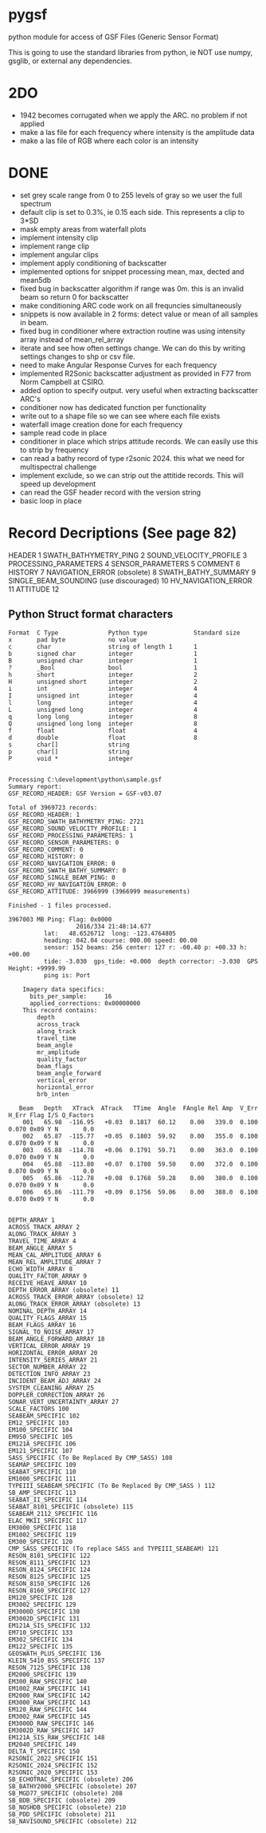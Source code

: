 # pygsf
python module for access of GSF Files (Generic Sensor Format)

This is going to use the standard libraries from python, ie NOT use numpy, gsglib, or external any dependencies.

# 2DO
* 1942 becomes corrugated when we apply the ARC.  no problem if not applied
* make a las file for each frequency where intensity is the amplitude data
* make a las file of RGB where each color is an intensity

# DONE
* set grey scale range from 0 to 255 levels of gray so we user the full spectrum
* default clip is set to 0.3%, ie 0.15 each side.  This represents a clip to 3*SD
* mask empty areas from waterfall plots
* implement intensity clip
* implement range clip
* implement angular clips
* implement apply conditioning of backscatter
* implemented options for snippet processing mean, max, dected and mean5db
* fixed bug in backscatter algorithm if range was 0m.  this is an invalid beam so return 0 for backscatter
* make conditioning ARC code work on all frequncies simultaneously
* snippets is now available in 2 forms: detect value or mean of all samples in beam.
* fixed bug in conditioner where extraction routine was using intensity array instead of mean_rel_array
* iterate and see how often settings change.  We can do this by writing settings changes to shp or csv file.
* need to make Angular Response Curves for each frequency
* implemented R2Sonic backscatter adjustment as provided in F77 from Norm Campbell at CSIRO.
* added option to specify output.  very useful when extracting backscatter ARC's
* conditioner now has dedicated function per functionality
* write out to a shape file so we can see where each file exists
* waterfall image creation done for each frequency
* sample read code in place
* conditioner in place which strips attitude records.  We can easily use this to strip by frequency
* can read a bathy record of type r2sonic 2024.  this what we need for multispectral challenge
* implement exclude, so we can strip out the attitide records.  This will speed up development
* can read the GSF header record with the version string
* basic loop in place

# Record Decriptions (See page 82)
HEADER 									1
SWATH_BATHYMETRY_PING 					2
SOUND_VELOCITY_PROFILE 					3
PROCESSING_PARAMETERS 					4
SENSOR_PARAMETERS 						5
COMMENT 								6
HISTORY 								7
NAVIGATION_ERROR (obsolete) 			8
SWATH_BATHY_SUMMARY 					9
SINGLE_BEAM_SOUNDING (use discouraged)	10
HV_NAVIGATION_ERROR 					11
ATTITUDE 								12
  
## Python Struct format characters
```
Format	C Type	            Python type	            Standard size	    
x	    pad byte	        no value	 	 
c	    char	            string of length 1	    1	 
b	    signed char	        integer	                1	
B	    unsigned char	    integer	                1	
?	    _Bool	            bool	                1	
h	    short	            integer	                2
H	    unsigned short	    integer	                2	
i	    int	                integer	                4	
I	    unsigned int	    integer	                4	
l	    long	            integer	                4	
L	    unsigned long	    integer	                4	
q	    long long	        integer 	            8
Q	    unsigned long long	integer	                8
f	    float	            float               	4
d	    double	            float               	8
s	    char[]	            string	 	 
p	    char[]	            string	 	 
P	    void *	            integer	 	


Processing C:\development\python\sample.gsf
Summary report:
GSF_RECORD_HEADER: GSF Version = GSF-v03.07

Total of 3969723 records:
GSF_RECORD_HEADER: 1
GSF_RECORD_SWATH_BATHYMETRY_PING: 2721
GSF_RECORD_SOUND_VELOCITY_PROFILE: 1
GSF_RECORD_PROCESSING_PARAMETERS: 1
GSF_RECORD_SENSOR_PARAMETERS: 0
GSF_RECORD_COMMENT: 0
GSF_RECORD_HISTORY: 0
GSF_RECORD_NAVIGATION_ERROR: 0
GSF_RECORD_SWATH_BATHY_SUMMARY: 0
GSF_RECORD_SINGLE_BEAM_PING: 0
GSF_RECORD_HV_NAVIGATION_ERROR: 0
GSF_RECORD_ATTITUDE: 3966999 (3966999 measurements)

Finished - 1 files processed.

3967003 MB Ping: Flag: 0x0000 
                   2016/334 21:48:14.677
          lat:   48.6526712  long: -123.4764805
          heading: 042.04 course: 000.00 speed: 00.00
          sensor: 152 beams: 256 center: 127 r: -00.40 p: +00.33 h: +00.00
          tide: -3.030  gps_tide: +0.000  depth corrector: -3.030  GPS Height: +9999.99
          ping is: Port

	Imagery data specifics: 
	  bits_per_sample:     16
	  applied_corrections: 0x00000000
	This record contains:
		depth
		across_track
		along_track
		travel_time
		beam_angle
		mr_amplitude
		quality_factor
		beam_flags
		beam_angle_forward
		vertical_error
		horizontal_error
		brb_inten

   Beam   Depth   XTrack  ATrack   TTime  Angle  FAngle Rel Amp  V_Err  H_Err Flag I/S Q_Factors
    001   65.98  -116.95   +0.03  0.1817  60.12    0.00   339.0  0.100  0.070 0x09 Y N       0.0
    002   65.87  -115.77   +0.05  0.1803  59.92    0.00   355.0  0.100  0.070 0x09 Y N       0.0
    003   65.88  -114.78   +0.06  0.1791  59.71    0.00   363.0  0.100  0.070 0x09 Y N       0.0
    004   65.88  -113.80   +0.07  0.1780  59.50    0.00   372.0  0.100  0.070 0x09 Y N       0.0
    005   65.86  -112.78   +0.08  0.1768  59.28    0.00   380.0  0.100  0.070 0x09 Y N       0.0
    006   65.86  -111.79   +0.09  0.1756  59.06    0.00   388.0  0.100  0.070 0x09 Y N       0.0


DEPTH_ARRAY 1
ACROSS_TRACK_ARRAY 2
ALONG_TRACK_ARRAY 3
TRAVEL_TIME_ARRAY 4
BEAM_ANGLE_ARRAY 5
MEAN_CAL_AMPLITUDE_ARRAY 6
MEAN_REL_AMPLITUDE_ARRAY 7
ECHO_WIDTH_ARRAY 8
QUALITY_FACTOR_ARRAY 9
RECEIVE_HEAVE_ARRAY 10
DEPTH_ERROR_ARRAY (obsolete) 11
ACROSS_TRACK_ERROR_ARRAY (obsolete) 12
ALONG_TRACK_ERROR_ARRAY (obsolete) 13
NOMINAL_DEPTH_ARRAY 14
QUALITY_FLAGS_ARRAY 15
BEAM_FLAGS_ARRAY 16
SIGNAL_TO_NOISE_ARRAY 17
BEAM_ANGLE_FORWARD_ARRAY 18
VERTICAL_ERROR_ARRAY 19
HORIZONTAL_ERROR_ARRAY 20
INTENSITY_SERIES_ARRAY 21
SECTOR_NUMBER_ARRAY 22
DETECTION_INFO_ARRAY 23
INCIDENT_BEAM_ADJ_ARRAY 24
SYSTEM_CLEANING_ARRAY 25
DOPPLER_CORRECTION_ARRAY 26
SONAR_VERT_UNCERTAINTY_ARRAY 27
SCALE_FACTORS 100
SEABEAM_SPECIFIC 102
EM12_SPECIFIC 103
EM100_SPECIFIC 104
EM950_SPECIFIC 105
EM121A_SPECIFIC 106
EM121_SPECIFIC 107
SASS_SPECIFIC (To Be Replaced By CMP_SASS) 108
SEAMAP_SPECIFIC 109
SEABAT_SPECIFIC 110
EM1000_SPECIFIC 111
TYPEIII_SEABEAM_SPECIFIC (To Be Replaced By CMP_SASS ) 112
SB_AMP_SPECIFIC 113
SEABAT_II_SPECIFIC 114
SEABAT_8101_SPECIFIC (obsolete) 115
SEABEAM_2112_SPECIFIC 116
ELAC_MKII_SPECIFIC 117
EM3000_SPECIFIC 118
EM1002_SPECIFIC 119
EM300_SPECIFIC 120
CMP_SASS_SPECIFIC (To replace SASS and TYPEIII_SEABEAM) 121
RESON_8101_SPECIFIC 122
RESON_8111_SPECIFIC 123
RESON_8124_SPECIFIC 124
RESON_8125_SPECIFIC 125
RESON_8150_SPECIFIC 126
RESON_8160_SPECIFIC 127
EM120_SPECIFIC 128
EM3002_SPECIFIC 129
EM3000D_SPECIFIC 130
EM3002D_SPECIFIC 131
EM121A_SIS_SPECIFIC 132
EM710_SPECIFIC 133
EM302_SPECIFIC 134
EM122_SPECIFIC 135
GEOSWATH_PLUS_SPECIFIC 136
KLEIN_5410_BSS_SPECIFIC 137
RESON_7125_SPECIFIC 138
EM2000_SPECIFIC 139
EM300_RAW_SPECIFIC 140
EM1002_RAW_SPECIFIC 141
EM2000_RAW_SPECIFIC 142
EM3000_RAW_SPECIFIC 143
EM120_RAW_SPECIFIC 144
EM3002_RAW_SPECIFIC 145
EM3000D_RAW_SPECIFIC 146
EM3002D_RAW_SPECIFIC 147
EM121A_SIS_RAW_SPECIFIC 148
EM2040_SPECIFIC 149
DELTA_T_SPECIFIC 150
R2SONIC_2022_SPECIFIC 151
R2SONIC_2024_SPECIFIC 152
R2SONIC_2020_SPECIFIC 153
SB_ECHOTRAC_SPECIFIC (obsolete) 206
SB_BATHY2000_SPECIFIC (obsolete) 207
SB_MGD77_SPECIFIC (obsolete) 208
SB_BDB_SPECIFIC (obsolete) 209
SB_NOSHDB_SPECIFIC (obsolete) 210
SB_PDD_SPECIFIC (obsolete) 211
SB_NAVISOUND_SPECIFIC (obsolete) 212